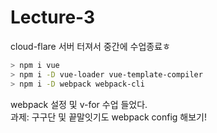 # Lecture-3
cloud-flare 서버 터져서 중간에 수업종료ㅎ

```sh
> npm i vue 
> npm i -D vue-loader vue-template-compiler
> npm i -D webpack webpack-cli
```

webpack 설정 및 v-for 수업 들었다.  
과제: 구구단 및 끝말잇기도 webpack config 해보기!